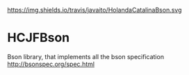 https://img.shields.io/travis/javaito/HolandaCatalinaBson.svg

# HCJFBson
Bson library, that implements all the bson specification http://bsonspec.org/spec.html
